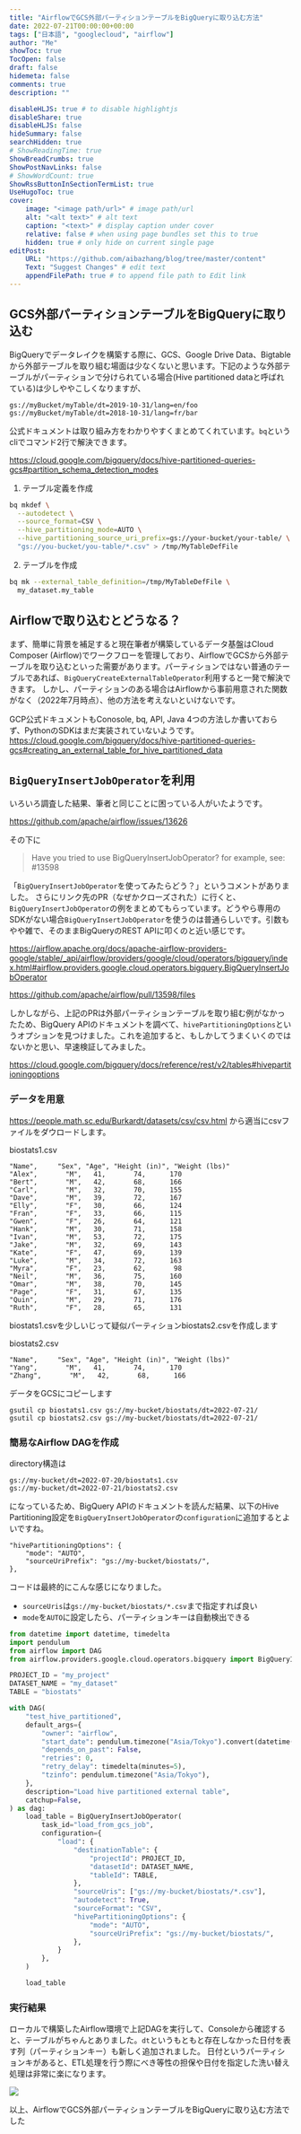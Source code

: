 ```yaml
---
title: "AirflowでGCS外部パーティションテーブルをBigQueryに取り込む方法"
date: 2022-07-21T00:00:00+00:00
tags: ["日本語", "googlecloud", "airflow"]
author: "Me"
showToc: true
TocOpen: false
draft: false
hidemeta: false
comments: true
description: ""

disableHLJS: true # to disable highlightjs
disableShare: true
disableHLJS: false
hideSummary: false
searchHidden: true
# ShowReadingTime: true
ShowBreadCrumbs: true
ShowPostNavLinks: false
# ShowWordCount: true
ShowRssButtonInSectionTermList: true
UseHugoToc: true
cover:
    image: "<image path/url>" # image path/url
    alt: "<alt text>" # alt text
    caption: "<text>" # display caption under cover
    relative: false # when using page bundles set this to true
    hidden: true # only hide on current single page
editPost:
    URL: "https://github.com/aibazhang/blog/tree/master/content"
    Text: "Suggest Changes" # edit text
    appendFilePath: true # to append file path to Edit link
---
```


## GCS外部パーティションテーブルをBigQueryに取り込む

BigQueryでデータレイクを構築する際に、GCS、Google Drive Data、Bigtableから外部テーブルを取り組む場面は少なくないと思います。下記のような外部テーブルがパーティションで分けられている場合(Hive partitioned dataと呼ばれている)は少しややこしくなりますが、

```console
gs://myBucket/myTable/dt=2019-10-31/lang=en/foo
gs://myBucket/myTable/dt=2018-10-31/lang=fr/bar
```

公式ドキュメントは取り組み方をわかりやすくまとめてくれています。`bq`というcliでコマンド2行で解決できます。

https://cloud.google.com/bigquery/docs/hive-partitioned-queries-gcs#partition_schema_detection_modes

1. テーブル定義を作成
```bash
bq mkdef \
  --autodetect \
  --source_format=CSV \
  --hive_partitioning_mode=AUTO \
  --hive_partitioning_source_uri_prefix=gs://your-bucket/your-table/ \
  "gs://you-bucket/you-table/*.csv" > /tmp/MyTableDefFile

```

2. テーブルを作成

```bash
bq mk --external_table_definition=/tmp/MyTableDefFile \
  my_dataset.my_table
```

## Airflowで取り込むとどうなる？

まず、簡単に背景を補足すると現在筆者が構築しているデータ基盤はCloud Composer (Airflow)でワークフローを管理しており、AirflowでGCSから外部テーブルを取り込むといった需要があります。パーティションではない普通のテーブルであれば、`BigQueryCreateExternalTableOperator`利用すると一発で解決できます。
しかし、パーティションのある場合はAirflowから事前用意された関数がなく（2022年7月時点）、他の方法を考えないといけないです。

GCP公式ドキュメントもConosole, bq, API, Java 4つの方法しか書いておらず、PythonのSDKはまだ実装されていないようです。
https://cloud.google.com/bigquery/docs/hive-partitioned-queries-gcs#creating_an_external_table_for_hive_partitioned_data


## `BigQueryInsertJobOperator`を利用

いろいろ調査した結果、筆者と同じことに困っている人がいたようです。

https://github.com/apache/airflow/issues/13626

その下に
> Have you tried to use BigQueryInsertJobOperator? for example, see: #13598

「`BigQueryInsertJobOperator`を使ってみたらどう？」というコメントがありました。
さらにリンク先のPR（なぜかクローズされた）に行くと、`BigQueryInsertJobOperator`の例をまとめてもらっています。どうやら専用のSDKがない場合`BigQueryInsertJobOperator`を使うのは普通らしいです。引数もやや雑で、そのままBigQueryのREST APIに叩くのと近い感じです。

https://airflow.apache.org/docs/apache-airflow-providers-google/stable/_api/airflow/providers/google/cloud/operators/bigquery/index.html#airflow.providers.google.cloud.operators.bigquery.BigQueryInsertJobOperator

https://github.com/apache/airflow/pull/13598/files

しかしながら、上記のPRは外部パーティションテーブルを取り組む例がなかったため、BigQuery APIのドキュメントを調べて、`hivePartitioningOptions`というオプションを見つけました。これを追加すると、もしかしてうまくいくのではないかと思い、早速検証してみました。

https://cloud.google.com/bigquery/docs/reference/rest/v2/tables#hivepartitioningoptions

### データを用意

https://people.math.sc.edu/Burkardt/datasets/csv/csv.html
から適当にcsvファイルをダウロードします。

biostats1.csv
```
"Name",     "Sex", "Age", "Height (in)", "Weight (lbs)"
"Alex",       "M",   41,       74,      170
"Bert",       "M",   42,       68,      166
"Carl",       "M",   32,       70,      155
"Dave",       "M",   39,       72,      167
"Elly",       "F",   30,       66,      124
"Fran",       "F",   33,       66,      115
"Gwen",       "F",   26,       64,      121
"Hank",       "M",   30,       71,      158
"Ivan",       "M",   53,       72,      175
"Jake",       "M",   32,       69,      143
"Kate",       "F",   47,       69,      139
"Luke",       "M",   34,       72,      163
"Myra",       "F",   23,       62,       98
"Neil",       "M",   36,       75,      160
"Omar",       "M",   38,       70,      145
"Page",       "F",   31,       67,      135
"Quin",       "M",   29,       71,      176
"Ruth",       "F",   28,       65,      131
```

biostats1.csvを少しいじって疑似パーティションbiostats2.csvを作成します

biostats2.csv
```
"Name",     "Sex", "Age", "Height (in)", "Weight (lbs)"
"Yang",       "M",   41,       74,      170
"Zhang",       "M",   42,       68,      166
```

データをGCSにコピーします

```console
gsutil cp biostats1.csv gs://my-bucket/biostats/dt=2022-07-21/
gsutil cp biostats2.csv gs://my-bucket/biostats/dt=2022-07-21/
```

### 簡易なAirflow DAGを作成

directory構造は
```
gs://my-bucket/dt=2022-07-20/biostats1.csv
gs://my-bucket/dt=2022-07-21/biostats2.csv
```
になっているため、BigQuery APIのドキュメントを読んだ結果、以下のHive Partitioning設定を`BigQueryInsertJobOperator`の`configuration`に追加するとよいですね。

```
"hivePartitioningOptions": {
    "mode": "AUTO",
    "sourceUriPrefix": "gs://my-bucket/biostats/",
},
```

コードは最終的にこんな感じになりました。
- `sourceUris`は`gs://my-bucket/biostats/*.csv`まで指定すれば良い
- `mode`を`AUTO`に設定したら、パーティションキーは自動検出できる

```python
from datetime import datetime, timedelta
import pendulum
from airflow import DAG
from airflow.providers.google.cloud.operators.bigquery import BigQueryInsertJobOperator

PROJECT_ID = "my_project"
DATASET_NAME = "my_dataset"
TABLE = "biostats"

with DAG(
    "test_hive_partitioned",
    default_args={
        "owner": "airflow",
        "start_date": pendulum.timezone("Asia/Tokyo").convert(datetime(2022, 1, 2)),
        "depends_on_past": False,
        "retries": 0,
        "retry_delay": timedelta(minutes=5),
        "tzinfo": pendulum.timezone("Asia/Tokyo"),
    },
    description="Load hive partitioned external table",
    catchup=False,
) as dag:
    load_table = BigQueryInsertJobOperator(
        task_id="load_from_gcs_job",
        configuration={
            "load": {
                "destinationTable": {
                    "projectId": PROJECT_ID,
                    "datasetId": DATASET_NAME,
                    "tableId": TABLE,
                },
                "sourceUris": ["gs://my-bucket/biostats/*.csv"],
                "autodetect": True,
                "sourceFormat": "CSV",
                "hivePartitioningOptions": {
                    "mode": "AUTO",
                    "sourceUriPrefix": "gs://my-bucket/biostats/",
                },
            }
        },
    )

    load_table
```

### 実行結果

ローカルで構築したAirflow環境で上記DAGを実行して、Consoleから確認すると、テーブルがちゃんとありました。`dt`というもともと存在しなかった日付を表す列（パーティションキー）も新しく追加されました。
日付というパーティションキがあると、ETL処理を行う際にべき等性の担保や日付を指定した洗い替え処理は非常に楽になります。

![](images/a281c0fd645a-20220721.png)

以上、AirflowでGCS外部パーティションテーブルをBigQueryに取り込む方法でした
